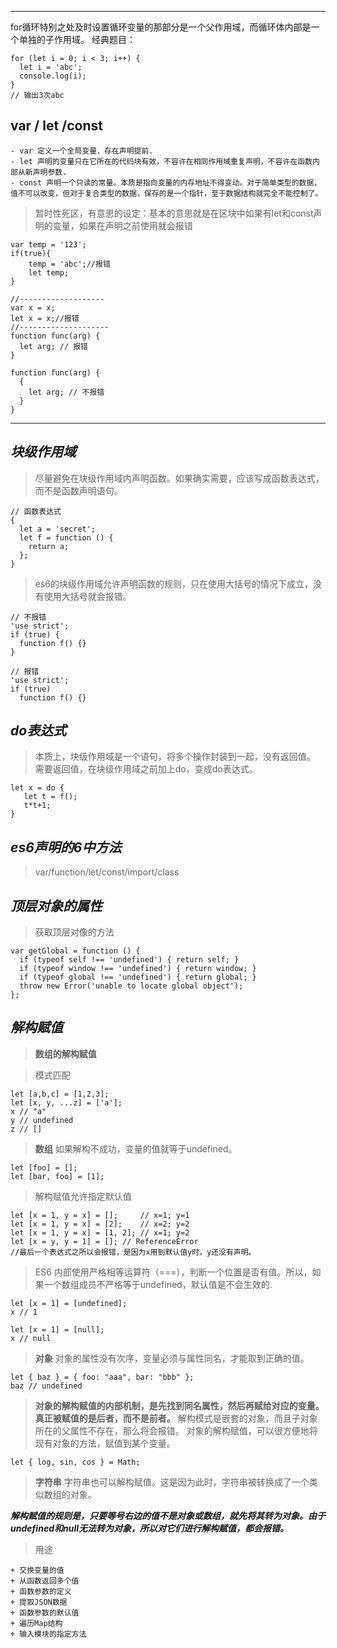 -----

for循环特别之处及时设置循环变量的那部分是一个父作用域，而循环体内部是一个单独的子作用域。 
经典题目：
```
for (let i = 0; i < 3; i++) {
  let i = 'abc';
  console.log(i);
}
// 输出3次abc
```
 **var / let /const** 
 --------
    - var 定义一个全局变量，存在声明提前.
    - let 声明的变量只在它所在的代码块有效，不容许在相同作用域重复声明，不容许在函数内部从新声明参数.
    - const 声明一个只读的常量。本质是指向变量的内存地址不得变动。对于简单类型的数据，值不可以改变，但对于复合类型的数据，保存的是一个指针，至于数据结构就完全不能控制了。
> 暂时性死区，有意思的设定：基本的意思就是在区块中如果有let和const声明的变量，如果在声明之前使用就会报错
```
var temp = '123';
if(true){
    temp = 'abc';//报错
    let temp;
}

//-------------------
var x = x;
let x = x;//报错
//--------------------
function func(arg) {
  let arg; // 报错
}

function func(arg) {
  {
    let arg; // 不报错
  }
}
```
 ----------
 
***块级作用域***
 -------
 
> 尽量避免在块级作用域内声明函数。如果确实需要，应该写成函数表达式，而不是函数声明语句。
```
// 函数表达式
{
  let a = 'secret';
  let f = function () {
    return a;
  };
}

```
> es6的块级作用域允许声明函数的规则，只在使用大括号的情况下成立，没有使用大括号就会报错。
```
// 不报错
'use strict';
if (true) {
  function f() {}
}

// 报错
'use strict';
if (true)
  function f() {}

```
 ***do表达式***   
 -----------
 > 本质上，块级作用域是一个语句，将多个操作封装到一起，没有返回值。
 > 需要返回值，在块级作用域之前加上do，变成do表达式。
 ```
 let x = do {
    let t = f();
    t*t+1;
 }
 ```
 ***es6声明的6中方法***
-------
> var/function/let/const/import/class

***顶层对象的属性***
-------
> 获取顶层对像的方法
```
var getGlobal = function () {
  if (typeof self !== 'undefined') { return self; }
  if (typeof window !== 'undefined') { return window; }
  if (typeof global !== 'undefined') { return global; }
  throw new Error('unable to locate global object');
};
```
*解构赋值*
-----
> ****数组的解构赋值****

> 模式匹配


```
let [a,b,c] = [1,2,3];
let [x, y, ...z] = ['a'];
x // "a"
y // undefined
z // []
```
> ****数组****
> 如果解构不成功，变量的值就等于undefined。
  
```
let [foo] = [];
let [bar, foo] = [1];

```
> 解构赋值允许指定默认值
```
let [x = 1, y = x] = [];     // x=1; y=1
let [x = 1, y = x] = [2];    // x=2; y=2
let [x = 1, y = x] = [1, 2]; // x=1; y=2
let [x = y, y = 1] = []; // ReferenceError
//最后一个表达式之所以会报错，是因为x用到默认值y时，y还没有声明。
```  
> ES6 内部使用严格相等运算符（===），判断一个位置是否有值。所以，如果一个数组成员不严格等于undefined，默认值是不会生效的.
```
let [x = 1] = [undefined];
x // 1

let [x = 1] = [null];
x // null

```
> ****对象****
> 对象的属性没有次序，变量必须与属性同名，才能取到正确的值。
```
let { baz } = { foo: "aaa", bar: "bbb" };
baz // undefined

```
> **对象的解构赋值的内部机制，是先找到同名属性，然后再赋给对应的变量。真正被赋值的是后者，而不是前者。**
> 解构模式是嵌套的对象，而且子对象所在的父属性不存在，那么将会报错。
> 对象的解构赋值，可以很方便地将现有对象的方法，赋值到某个变量。
  ```
  let { log, sin, cos } = Math;
  ```
> ****字符串****
> 字符串也可以解构赋值。这是因为此时，字符串被转换成了一个类似数组的对象。
  
***解构赋值的规则是，只要等号右边的值不是对象或数组，就先将其转为对象。由于undefined和null无法转为对象，所以对它们进行解构赋值，都会报错。***
> 用途

    + 交换变量的值
    + 从函数返回多个值
    + 函数参数的定义
    + 提取JSON数据
    + 函数参数的默认值  
    + 遍历Map结构
    + 输入模块的指定方法  

  

    
      
